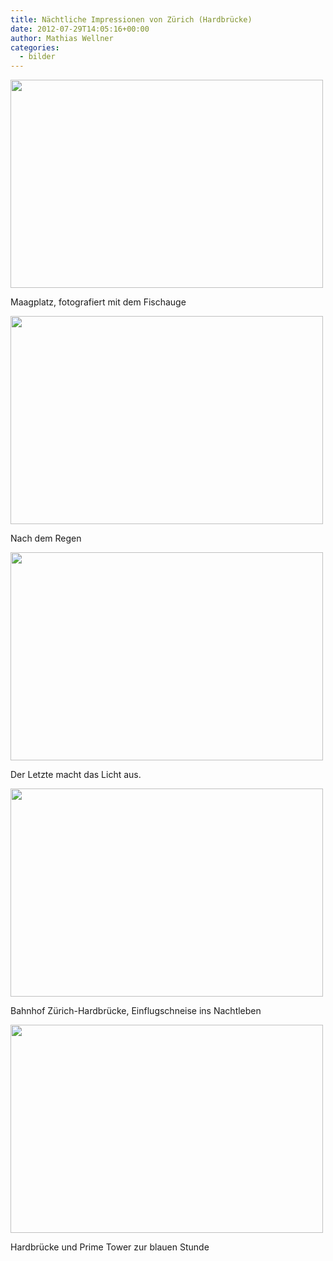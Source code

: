 ```yaml
---
title: Nächtliche Impressionen von Zürich (Hardbrücke)
date: 2012-07-29T14:05:16+00:00
author: Mathias Wellner
categories:
  - bilder
---
```

<div style="width: 510px" class="wp-caption aligncenter">
  <img src="https://lh5.googleusercontent.com/--GM-kfqMiME/UBUje_JkuTI/AAAAAAAAAcY/6L1uTLVKZOw/s800/MW_20120728_2893.jpg" width="500" height="333" />
  
  <p class="wp-caption-text">
    Maagplatz, fotografiert mit dem Fischauge<br />
  </p>
</div>

<div style="width: 510px" class="wp-caption aligncenter">
  <img src="https://lh5.googleusercontent.com/-2fM3nTjvWb8/UBUje-tYjHI/AAAAAAAAAcU/sZR7NJ61ZpY/s800/MW_20120728_2895.jpg" width="500" height="333" />
  
  <p class="wp-caption-text">
    Nach dem Regen<br />
  </p>
</div>

<div style="width: 510px" class="wp-caption aligncenter">
  <img src="https://lh3.googleusercontent.com/-pprRkJrx2ic/UBUje-GqaBI/AAAAAAAAAcc/_O0XNkPyQaQ/s800/MW_20120728_2896.jpg" width="500" height="333" />
  
  <p class="wp-caption-text">
    Der Letzte macht das Licht aus.<br />
  </p>
</div>

<div style="width: 510px" class="wp-caption aligncenter">
  <img src="https://lh3.googleusercontent.com/-Z_7UyvlIktk/UBUjfSr4XlI/AAAAAAAAAck/gB0xDurr4oc/s800/MW_20120728_2898.jpg" width="500" height="333" />
  
  <p class="wp-caption-text">
    Bahnhof Zürich-Hardbrücke, Einflugschneise ins Nachtleben<br />
  </p>
</div>

<div style="width: 510px" class="wp-caption aligncenter">
  <img src="https://lh3.googleusercontent.com/-BxawK3hSToM/UBUjftnjJkI/AAAAAAAAAcw/iknDvLJ2fsw/s800/MW_20120728_2899.jpg" width="500" height="333" />
  
  <p class="wp-caption-text">
    Hardbrücke und Prime Tower zur blauen Stunde<br />
  </p>
</div>
